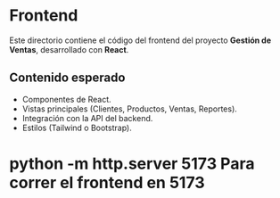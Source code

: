# Frontend

Este directorio contiene el código del frontend del proyecto **Gestión de Ventas**, desarrollado con **React**.

## Contenido esperado
- Componentes de React.
- Vistas principales (Clientes, Productos, Ventas, Reportes).
- Integración con la API del backend.
- Estilos (Tailwind o Bootstrap).

# python -m http.server 5173 Para correr el frontend en 5173